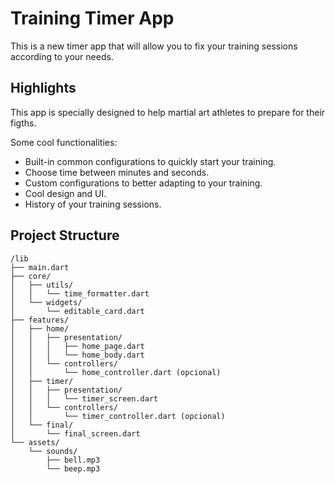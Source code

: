 # Training Timer App

This is a new timer app that will allow you to fix your training sessions according to your needs.

## Highlights

This app is specially designed to help martial art athletes to prepare for their figths.

Some cool functionalities:
* Built-in common configurations to quickly start your training.
* Choose time between minutes and seconds.
* Custom configurations to better adapting to your training.
* Cool design and UI.
* History of your training sessions.

## Project Structure
```
/lib
├── main.dart
├── core/
│   ├── utils/
│   │   └── time_formatter.dart
│   └── widgets/
│       └── editable_card.dart
├── features/
│   ├── home/
│   │   ├── presentation/
│   │   │   ├── home_page.dart
│   │   │   └── home_body.dart
│   │   └── controllers/
│   │       └── home_controller.dart (opcional)
│   ├── timer/
│   │   ├── presentation/
│   │   │   └── timer_screen.dart
│   │   └── controllers/
│   │       └── timer_controller.dart (opcional)
│   └── final/
│       └── final_screen.dart
└── assets/
    └── sounds/
        ├── bell.mp3
        └── beep.mp3
```

